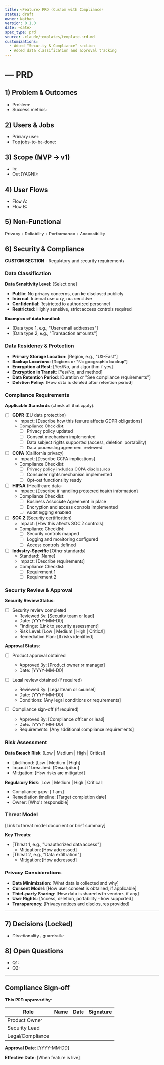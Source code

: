 ```yaml
---
title: <Feature> PRD (Custom with Compliance)
status: draft
owner: Nathan
version: 0.1.0
date: <date>
spec_type: prd
source: .claude/templates/template-prd.md
customizations:
  - Added "Security & Compliance" section
  - Added data classification and approval tracking
---
```


# <Feature> — PRD

## 1) Problem & Outcomes

- Problem:
- Success metrics:

## 2) Users & Jobs

- Primary user:
- Top jobs-to-be-done:

## 3) Scope (MVP → v1)

- In:
- Out (YAGNI):

## 4) User Flows

- Flow A:
- Flow B:

## 5) Non-Functional

Privacy • Reliability • Performance • Accessibility

## 6) Security & Compliance

**CUSTOM SECTION** - Regulatory and security requirements

### Data Classification

**Data Sensitivity Level**: [Select one]

- **Public**: No privacy concerns, can be disclosed publicly
- **Internal**: Internal use only, not sensitive
- **Confidential**: Restricted to authorized personnel
- **Restricted**: Highly sensitive, strict access controls required

**Examples of data handled**:

- [Data type 1, e.g., "User email addresses"]
- [Data type 2, e.g., "Transaction amounts"]

### Data Residency & Protection

- **Primary Storage Location**: [Region, e.g., "US-East"]
- **Backup Locations**: [Regions or "No geographic backup"]
- **Encryption at Rest**: [Yes/No, and algorithm if yes]
- **Encryption in Transit**: [Yes/No, and method]
- **Data Retention Period**: [Duration or "See compliance requirements"]
- **Deletion Policy**: [How data is deleted after retention period]

### Compliance Requirements

**Applicable Standards** (check all that apply):

- [ ] **GDPR** (EU data protection)
  - Impact: [Describe how this feature affects GDPR obligations]
  - Compliance Checklist:
    - [ ] Privacy policy updated
    - [ ] Consent mechanism implemented
    - [ ] Data subject rights supported (access, deletion, portability)
    - [ ] Data processing agreement reviewed

- [ ] **CCPA** (California privacy)
  - Impact: [Describe CCPA implications]
  - Compliance Checklist:
    - [ ] Privacy policy includes CCPA disclosures
    - [ ] Consumer rights mechanism implemented
    - [ ] Opt-out functionality ready

- [ ] **HIPAA** (Healthcare data)
  - Impact: [Describe if handling protected health information]
  - Compliance Checklist:
    - [ ] Business Associate Agreement in place
    - [ ] Encryption and access controls implemented
    - [ ] Audit logging enabled

- [ ] **SOC 2** (Security certification)
  - Impact: [How this affects SOC 2 controls]
  - Compliance Checklist:
    - [ ] Security controls mapped
    - [ ] Logging and monitoring configured
    - [ ] Access controls defined

- [ ] **Industry-Specific** [Other standards]
  - Standard: [Name]
  - Impact: [Describe requirements]
  - Compliance Checklist:
    - [ ] Requirement 1
    - [ ] Requirement 2

### Security Review & Approval

**Security Review Status**:

- [ ] Security review completed
  - Reviewed By: [Security team or lead]
  - Date: [YYYY-MM-DD]
  - Findings: [Link to security assessment]
  - Risk Level: [Low | Medium | High | Critical]
  - Remediation Plan: [If risks identified]

**Approval Status**:

- [ ] Product approval obtained
  - Approved By: [Product owner or manager]
  - Date: [YYYY-MM-DD]

- [ ] Legal review obtained (if required)
  - Reviewed By: [Legal team or counsel]
  - Date: [YYYY-MM-DD]
  - Conditions: [Any legal conditions or requirements]

- [ ] Compliance sign-off (if required)
  - Approved By: [Compliance officer or lead]
  - Date: [YYYY-MM-DD]
  - Requirements: [Any additional compliance requirements]

### Risk Assessment

**Data Breach Risk**: [Low | Medium | High | Critical]

- Likelihood: [Low | Medium | High]
- Impact if breached: [Description]
- Mitigation: [How risks are mitigated]

**Regulatory Risk**: [Low | Medium | High | Critical]

- Compliance gaps: [If any]
- Remediation timeline: [Target completion date]
- Owner: [Who's responsible]

### Threat Model

[Link to threat model document or brief summary]

**Key Threats**:

- [Threat 1, e.g., "Unauthorized data access"]
  - Mitigation: [How addressed]
- [Threat 2, e.g., "Data exfiltration"]
  - Mitigation: [How addressed]

### Privacy Considerations

- **Data Minimization**: [What data is collected and why]
- **Consent Model**: [How user consent is obtained, if applicable]
- **Third-party Sharing**: [How data is shared with vendors, if any]
- **User Rights**: [Access, deletion, portability - how supported]
- **Transparency**: [Privacy notices and disclosures provided]

---

## 7) Decisions (Locked)

- Directionality / guardrails:

## 8) Open Questions

- Q1:
- Q2:

---

## Compliance Sign-off

**This PRD approved by**:

| Role             | Name | Date | Signature |
| ---------------- | ---- | ---- | --------- |
| Product Owner    |      |      |           |
| Security Lead    |      |      |           |
| Legal/Compliance |      |      |           |

**Approval Date**: [YYYY-MM-DD]

**Effective Date**: [When feature is live]
